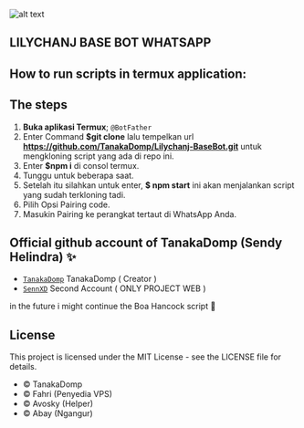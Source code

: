 ![alt text](https://k.top4top.io/p_3234vu2qp1.jpg?raw=true)

## LILYCHANJ BASE BOT WHATSAPP
## How to run scripts in termux application:

## The steps
1. **Buka aplikasi Termux**;
   `@BotFather`
2. Enter Command **$git clone** lalu tempelkan url **https://github.com/TanakaDomp/Lilychanj-BaseBot.git** untuk mengkloning  script yang ada di repo ini.
3. Enter **$npm i** di consol termux.
4. Tunggu untuk beberapa saat.
5. Setelah itu silahkan untuk enter, **$ npm start** ini akan menjalankan script yang sudah terkloning tadi.
6. Pilih Opsi Pairing code.
7. Masukin Pairing ke perangkat tertaut di WhatsApp Anda.


## Official github account of TanakaDomp (Sendy Helindra) ✨

- [`TanakaDomp`](https://github.com/TanakaDomp) TanakaDomp ( Creator )
- [`SennXD`](https://github.com/SennXD) Second Account ( ONLY PROJECT WEB )

in the future i might continue the Boa Hancock script 🌟

## License

This project is licensed under the MIT License - see the LICENSE file for details.







 
* © TanakaDomp
* © Fahri (Penyedia VPS)
* © Avosky (Helper)
* © Abay (Ngangur)

